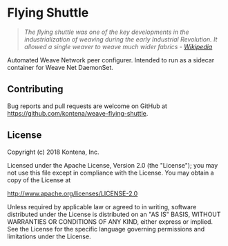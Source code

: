 # Flying Shuttle

> *The flying shuttle was one of the key developments in the industrialization of weaving during the early Industrial Revolution. It allowed a single weaver to weave much wider fabrics - [Wikipedia](https://en.wikipedia.org/wiki/Flying_shuttle)*

Automated Weave Network peer configurer. Intended to run as a sidecar container for Weave Net DaemonSet.

## Contributing

Bug reports and pull requests are welcome on GitHub at https://github.com/kontena/weave-flying-shuttle.

## License

Copyright (c) 2018 Kontena, Inc.

Licensed under the Apache License, Version 2.0 (the "License"); you may not use this file except in compliance with the License. You may obtain a copy of the License at

http://www.apache.org/licenses/LICENSE-2.0

Unless required by applicable law or agreed to in writing, software distributed under the License is distributed on an "AS IS" BASIS, WITHOUT WARRANTIES OR CONDITIONS OF ANY KIND, either express or implied. See the License for the specific language governing permissions and limitations under the License.